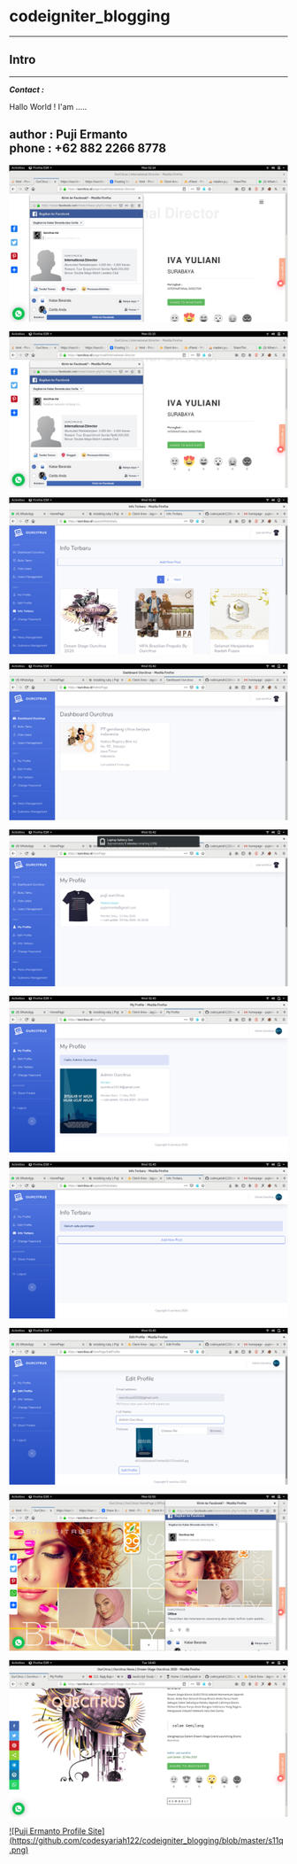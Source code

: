 # codeigniter_blogging  

-------------------------------------------------------------------------------------------------------------------------------
## Intro  
-------------------------------------------------------------------------------------------------------------------------------

***Contact :***  

Hallo World ! I'am .....

author : **Puji Ermanto**  
phone  : **+62 882 2266 8778**  
-------------------------------------------------------------------------------------------------------------------------------

 [![Puji Ermanto Profile Site](https://github.com/codesyariah122/codeigniter_blogging/blob/master/s7.png)](https://ourcitrs.id/auth/)  

 [![Puji Ermanto Profile Site](https://github.com/codesyariah122/codeigniter_blogging/blob/master/s8.png)](https://ourcitrs.id/auth/)  

 [![Puji Ermanto Profile Site](https://github.com/codesyariah122/codeigniter_blogging/blob/master/s1.png)](https://ourcitrs.id/auth/)  

 [![Puji Ermanto Profile Site](https://github.com/codesyariah122/codeigniter_blogging/blob/master/s2.png)](https://ourcitrs.id/auth/)  

 [![Puji Ermanto Profile Site](https://github.com/codesyariah122/codeigniter_blogging/blob/master/s3.png)](https://ourcitrs.id/auth/)  

 [![Puji Ermanto Profile Site](https://github.com/codesyariah122/codeigniter_blogging/blob/master/s4.png)](https://ourcitrs.id/auth/)  

 [![Puji Ermanto Profile Site](https://github.com/codesyariah122/codeigniter_blogging/blob/master/s5.png)](https://ourcitrs.id/auth/)  

 [![Puji Ermanto Profile Site](https://github.com/codesyariah122/codeigniter_blogging/blob/master/s6.png)](https://ourcitrs.id/auth/)  

 [![Puji Ermanto Profile Site](https://github.com/codesyariah122/codeigniter_blogging/blob/master/s9.png)](https://ourcitrs.id/auth/)  

 [![Puji Ermanto Profile Site](https://github.com/codesyariah122/codeigniter_blogging/blob/master/s10.png)](https://ourcitrs.id/auth/)  

 [![Puji Ermanto Profile Site](https://github.com/codesyariah122/codeigniter_blogging/blob/master/s11q	.png)](https://ourcitrs.id/auth/)    